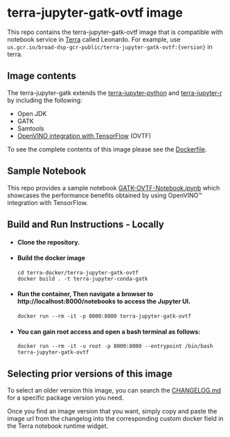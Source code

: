 # terra-jupyter-gatk-ovtf image

This repo contains the terra-jupyter-gatk-ovtf image that is compatible with notebook service in [Terra]("https://app.terra.bio/") called Leonardo. For example, use `us.gcr.io/broad-dsp-gcr-public/terra-jupyter-gatk-ovtf:{version}` in terra.

## Image contents

The terra-jupyter-gatk extends the [terra-jupyter-python](../terra-jupyter-python/README.md) and [terra-jupyter-r](../terra-jupyter-r/README.md) by including the following:

- Open JDK 
- GATK
- Samtools
- [OpenVINO integration with TensorFlow](https://github.com/openvinotoolkit/openvino_tensorflow) (OVTF)

To see the complete contents of this image please see the [Dockerfile](./Dockerfile).

## Sample Notebook

This repo provides a sample notebook [GATK-OVTF-Notebook.ipynb](./GATK-OVTF-Notebook.ipynb) which showcases the performance benefits obtained by using OpenVINO™ integration with TensorFlow.

## Build and Run Instructions - Locally

- #### Clone the repository.
- #### Build the docker image
  ```
  cd terra-docker/terra-jupyter-gatk-ovtf 
  docker build . -t terra-jupyter-conda-gatk
  ```

- #### Run the container, Then navigate a browser to http://localhost:8000/notebooks to access the Jupyter UI.
  ```
  docker run --rm -it -p 8000:8000 terra-jupyter-gatk-ovtf 
  ```

- #### You can gain root access and open a bash terminal as follows:
  ```
  docker run --rm -it -u root -p 8000:8000 --entrypoint /bin/bash terra-jupyter-gatk-ovtf
  ```

## Selecting prior versions of this image

To select an older version this image, you can search the [CHANGELOG.md](./CHANGELOG.md) for a specific package version you need.

Once you find an image version that you want, simply copy and paste the image url from the changelog into the corresponding custom docker field in the Terra notebook runtime widget. 

